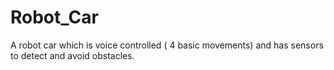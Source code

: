 # Robot_Car
A robot car which is voice controlled ( 4 basic movements) and has sensors to detect and avoid obstacles.
